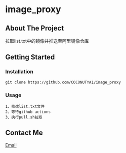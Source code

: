 # image_proxy

## About The Project

拉取list.txt中的镜像并推送至阿里镜像仓库



## Getting Started

### Installation

```
git clone https://github.com/COCONUTYA1/image_proxy
```



### Usage

```
1、修改list.txt文件
2、等待github actions
3、执行pull.sh拉取
```



## Contact Me

[Email](coconutya1@qq.com)
